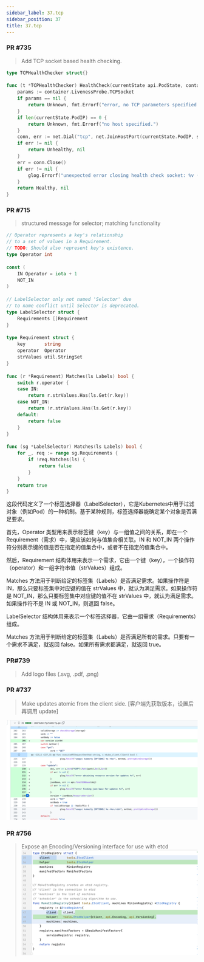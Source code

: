 ```yaml
---
sidebar_label: 37.tcp
sidebar_position: 37
title: 37.tcp
---
```


### PR #735
> Add TCP socket based health checking.

```go
type TCPHealthChecker struct{}

func (t *TCPHealthChecker) HealthCheck(currentState api.PodState, container api.Container) (Status, error) {
	params := container.LivenessProbe.TCPSocket
	if params == nil {
		return Unknown, fmt.Errorf("error, no TCP parameters specified: %v", container)
	}
	if len(currentState.PodIP) == 0 {
		return Unknown, fmt.Errorf("no host specified.")
	}
	conn, err := net.Dial("tcp", net.JoinHostPort(currentState.PodIP, strconv.Itoa(params.Port)))
	if err != nil {
		return Unhealthy, nil
	}
	err = conn.Close()
	if err != nil {
		glog.Errorf("unexpected error closing health check socket: %v (%#v)", err, err)
	}
	return Healthy, nil
}
```

### PR #715 
> structured message for selector; matching functionality

```go
// Operator represents a key's relationship
// to a set of values in a Requirement.
// TODO: Should also represent key's existence.
type Operator int

const (
	IN Operator = iota + 1
	NOT_IN
)

// LabelSelector only not named 'Selector' due
// to name conflict until Selector is deprecated.
type LabelSelector struct {
	Requirements []Requirement
}

type Requirement struct {
	key       string
	operator  Operator
	strValues util.StringSet
}

func (r *Requirement) Matches(ls Labels) bool {
	switch r.operator {
	case IN:
		return r.strValues.Has(ls.Get(r.key))
	case NOT_IN:
		return !r.strValues.Has(ls.Get(r.key))
	default:
		return false
	}
}

func (sg *LabelSelector) Matches(ls Labels) bool {
	for _, req := range sg.Requirements {
		if !req.Matches(ls) {
			return false
		}
	}
	return true
}
```


这段代码定义了一个标签选择器（LabelSelector），它是Kubernetes中用于过滤对象（例如Pod）的一种机制。基于某种规则，标签选择器能确定某个对象是否满足要求。

首先，Operator 类型用来表示标签键（key）与一组值之间的关系，即在一个Requirement（需求）中，键应该如何与值集合相关联。IN 和 NOT_IN 两个操作符分别表示键的值是否在指定的值集合中，或者不在指定的值集合中。

然后，Requirement 结构体用来表示一个需求，它由一个键（key），一个操作符（operator）和一组字符串值（strValues）组成。

Matches 方法用于判断给定的标签集（Labels）是否满足需求。如果操作符是 IN，那么只要标签集中对应键的值在 strValues 中，就认为满足需求。如果操作符是 NOT_IN，那么只要标签集中对应键的值不在 strValues 中，就认为满足需求。如果操作符不是 IN 或 NOT_IN，则返回 false。

LabelSelector 结构体用来表示一个标签选择器，它由一组需求（Requirements）组成。

Matches 方法用于判断给定的标签集（Labels）是否满足所有的需求。只要有一个需求不满足，就返回 false。如果所有需求都满足，就返回 true。


### PR#739
> Add logo files (.svg, .pdf, .png)


### PR #737
> Make updates atomic from the client side. [客户端先获取版本，设置后再调用 update]

![](https://raw.githubusercontent.com/mouuii/picture/master/%E6%88%AA%E5%B1%8F2023-05-22%20%E4%B8%8B%E5%8D%885.36.16.png)

### PR #756
> Expose an Encoding/Versioning interface for use with etcd
![](https://raw.githubusercontent.com/mouuii/picture/master/%E6%88%AA%E5%B1%8F2023-05-22%20%E4%B8%8B%E5%8D%886.14.35.png)